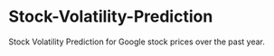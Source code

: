 # Stock-Volatility-Prediction
Stock Volatility Prediction for Google stock prices over the past year.
